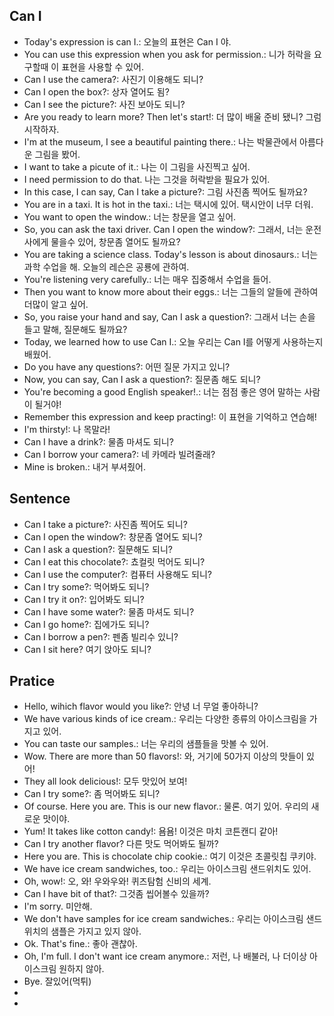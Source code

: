 ## Can I 
- Today's expression is can I.: 오늘의 표현은 Can I 야.
- You can use this expression when you ask for permission.: 니가 허락을 요구할때 이 표현을 사용할 수 있어.
- Can I use the camera?: 사진기 이용해도 되니?
- Can I open the box?: 상자 열어도 됨?
- Can I see the picture?: 사진 보아도 되니?
- Are you ready to learn more? Then let's start!: 더 많이 배울 준비 됐니? 그럼 시작하자.
- I'm at the museum, I see a beautiful painting there.: 나는 박물관에서 아름다운 그림을 봤어.
- I want to take a picute of it.: 나는 이 그림을 사진찍고 싶어.
- I need permission to do that. 나는 그것을 허락받을 필요가 있어.
- In this case, I can say, Can I take a picture?: 그림 사진좀 찍어도 될까요?
- You are in a taxi. It is hot in the taxi.: 너는 택시에 있어. 택시안이 너무 더워.
- You want to open the window.: 너는 창문을 열고 싶어.
- So, you can ask the taxi driver. Can I open the window?: 그래서, 너는 운전사에게 물을수 있어, 창문좀 열어도 될까요?
- You are taking a science class. Today's lesson is about dinosaurs.: 너는 과학 수업을 해. 오늘의 레슨은 공룡에 관하여.
- You're listening very carefully.: 너는 매우 집중해서 수업을 들어.
- Then you want to know more about their eggs.: 너는 그들의 알들에 관하여 더많이 알고 싶어.
- So, you raise your hand and say, Can I ask a question?: 그래서 너는 손을 들고 말해, 질문해도 될까요?
- Today, we learned how to use Can I.: 오늘 우리는 Can I를 어떻게 사용하는지 배웠어.
- Do you have any questions?: 어떤 질문 가지고 있니?
- Now, you can say, Can I ask a question?: 질문좀 해도 되니?
- You're becoming a good English speaker!.: 너는 점점 좋은 영어 말하는 사람이 될거야!
- Remember this expression and keep practing!: 이 표현을 기억하고 연습해!
- I'm thirsty!: 나 목말라!
- Can I have a drink?: 물좀 마셔도 되니?
- Can I borrow your camera?: 네 카메라 빌려줄래?
- Mine is broken.: 내거 부셔줬어.

## Sentence
- Can I take a picture?: 사진좀 찍어도 되니?
- Can I open the window?: 창문좀 열어도 되니?
- Can I ask a question?: 질문해도 되니?
- Can I eat this chocolate?: 쵸컬릿 먹어도 되니?
- Can I use the computer?: 컴퓨터 사용해도 되니?
- Can I try some?:  먹어봐도 되니?
- Can I try it on?: 입어봐도 되니?
- Can I have some water?: 물좀 마셔도 되니?
- Can I go home?: 집에가도 되니?
- Can I borrow a pen?: 펜좀 빌리수 있니?
- Can I sit here? 여기 앉아도 되니?

## Pratice
- Hello, wihich flavor would you like?: 안녕 너 무얼 좋아하니?
- We have various kinds of ice cream.: 우리는 다양한 종류의 아이스크림을 가지고 있어.
- You can taste our samples.: 너는 우리의 샘플들을 맛볼 수 있어.
- Wow. There are more than 50 flavors!: 와, 거기에 50가지 이상의 맛들이 있어!
- They all look delicious!: 모두 맛있어 보여!
- Can I try some?: 좀 먹어봐도 되니?
- Of course. Here you are. This is our new flavor.: 물론. 여기 있어. 우리의 새로운 맛이야.
- Yum! It takes like cotton candy!: 욤욤! 이것은 마치 코튼캔디 같아!
- Can I try another flavor? 다른 맛도 먹어봐도 될까?
- Here you are. This is chocolate chip cookie.: 여기 이것은 초콜릿칩 쿠키야.
- We have ice cream sandwiches, too.: 우리는 아이스크림 샌드위치도 있어.
- Oh, wow!: 오, 와! 우와우와! 퀴즈탐험 신비의 세계.
- Can I have bit of that?: 그것좀 씹어볼수 있을까?
- I'm sorry. 미안해.
- We don't have samples for ice cream sandwiches.: 우리는 아이스크림 샌드위치의 샘플은 가지고 있지 않아.
- Ok. That's fine.: 좋아 괜찮아.
- Oh, I'm full. I don't want ice cream anymore.: 저런, 나 배불러, 나 더이상 아이스크림 원하지 않아.
- Bye. 잘있어(먹튀)
- 
- 
